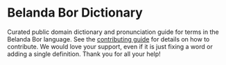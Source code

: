 
# Belanda Bor Dictionary

Curated public domain dictionary and pronunciation guide for terms in the Belanda Bor language. See the [contributing guide](https://github.com/drumworkteam/term/blob/make/.github/contributing.md) for details on how to contribute. We would love your support, even if it is just fixing a word or adding a single definition. Thank you for all your help!